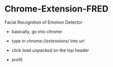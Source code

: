 # Chrome-Extension-FRED
Facial Recognition of Emotion Detector

* basically, go into chrome

* type in <i>chrome://extensions/</i> into url

* click <i>load unpacked</i> on the top header

* profit

